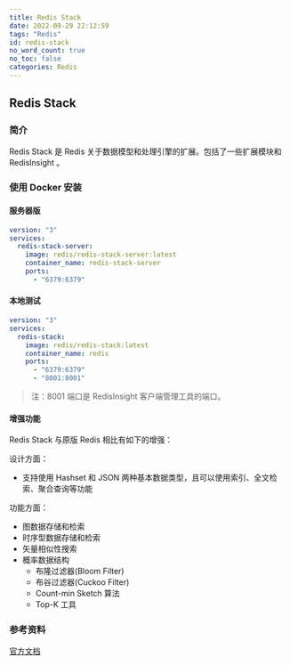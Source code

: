 ```yaml
---
title: Redis Stack
date: 2022-09-29 22:12:59
tags: "Redis"
id: redis-stack
no_word_count: true
no_toc: false
categories: Redis
---
```


## Redis Stack

### 简介

Redis Stack 是 Redis 关于数据模型和处理引擎的扩展。包括了一些扩展模块和 RedisInsight 。

### 使用 Docker 安装

#### 服务器版

```yaml
version: "3"
services:
  redis-stack-server:
    image: redis/redis-stack-server:latest
    container_name: redis-stack-server
    ports:
      - "6379:6379"
```

#### 本地测试

```yaml
version: "3"
services:
  redis-stack:
    image: redis/redis-stack:latest
    container_name: redis
    ports:
      - "6379:6379"
      - "8001:8001"
```

> 注：8001 端口是 RedisInsight 客户端管理工具的端口。

#### 增强功能

Redis Stack 与原版 Redis 相比有如下的增强：

设计方面：

- 支持使用 Hashset 和 JSON 两种基本数据类型，且可以使用索引、全文检索、聚合查询等功能

功能方面：

- 图数据存储和检索
- 时序型数据存储和检索
- 矢量相似性搜索
- 概率数据结构
  - 布隆过滤器(Bloom Filter)
  - 布谷过滤器(Cuckoo Filter)
  - Count-min Sketch 算法
  - Top-K 工具

### 参考资料

[官方文档](https://redis.io/docs/stack/)
